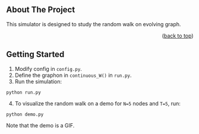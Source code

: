 <!-- ABOUT THE PROJECT -->
## About The Project

This simulator is designed to study the random walk on evolving graph. 

<p align="right">(<a href="#top">back to top</a>)</p>

<!-- GETTING STARTED -->
## Getting Started

1. Modify config in `config.py`.
2. Define the graphon in `continuous_W()` in `run.py`.
3. Run the simulation:
```
python run.py
```
4. To visualize the random walk on a demo for `N=5` nodes and `T=5`, run:
```
python demo.py
``` 
Note that the demo is a GIF.
